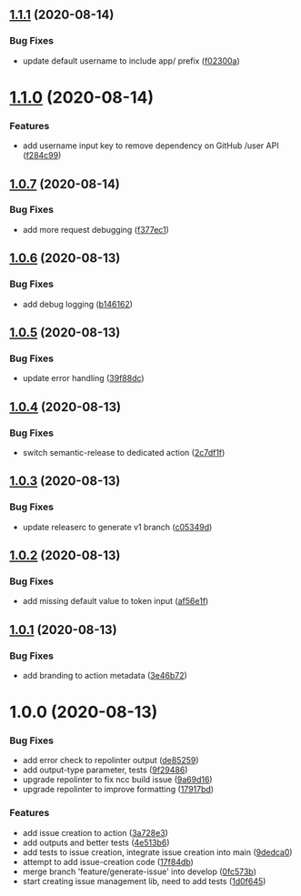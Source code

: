## [1.1.1](https://github.com/newrelic/repolinter-action/compare/v1.1.0...v1.1.1) (2020-08-14)


### Bug Fixes

* update default username to include app/ prefix ([f02300a](https://github.com/newrelic/repolinter-action/commit/f02300adc4f82d04c42acca3b56c0555b73e980a))

# [1.1.0](https://github.com/newrelic/repolinter-action/compare/v1.0.7...v1.1.0) (2020-08-14)


### Features

* add username input key to remove dependency on GitHub /user API ([f284c99](https://github.com/newrelic/repolinter-action/commit/f284c994fb50e4968c077abb0e30fd0048371939))

## [1.0.7](https://github.com/newrelic/repolinter-action/compare/v1.0.6...v1.0.7) (2020-08-14)


### Bug Fixes

* add more request debugging ([f377ec1](https://github.com/newrelic/repolinter-action/commit/f377ec13ee80c0d4ff12c1a62b39f68b67295943))

## [1.0.6](https://github.com/newrelic/repolinter-action/compare/v1.0.5...v1.0.6) (2020-08-13)


### Bug Fixes

* add debug logging ([b146162](https://github.com/newrelic/repolinter-action/commit/b146162096d0a76ad5e6222e87875a67fd7a6cc2))

## [1.0.5](https://github.com/newrelic/repolinter-action/compare/v1.0.4...v1.0.5) (2020-08-13)


### Bug Fixes

* update error handling ([39f88dc](https://github.com/newrelic/repolinter-action/commit/39f88dc190adb312723d957fc53f4226cd57c3e8))

## [1.0.4](https://github.com/newrelic/repolinter-action/compare/v1.0.3...v1.0.4) (2020-08-13)


### Bug Fixes

* switch semantic-release to dedicated action ([2c7df1f](https://github.com/newrelic/repolinter-action/commit/2c7df1f73ec1677aad45d8d918ec26fae2f754ae))

## [1.0.3](https://github.com/newrelic/repolinter-action/compare/v1.0.2...v1.0.3) (2020-08-13)


### Bug Fixes

* update releaserc to generate v1 branch ([c05349d](https://github.com/newrelic/repolinter-action/commit/c05349d9c91270486334b3a5f228766a543595f3))

## [1.0.2](https://github.com/newrelic/repolinter-action/compare/v1.0.1...v1.0.2) (2020-08-13)


### Bug Fixes

* add missing default value to token input ([af56e1f](https://github.com/newrelic/repolinter-action/commit/af56e1f54e63cb1d20f97af55d14277eef001693))

## [1.0.1](https://github.com/newrelic/repolinter-action/compare/v1.0.0...v1.0.1) (2020-08-13)


### Bug Fixes

* add branding to action metadata ([3e46b72](https://github.com/newrelic/repolinter-action/commit/3e46b72152bd91429642fe0c162fc5de01d7c3bf))

# 1.0.0 (2020-08-13)


### Bug Fixes

* add error check to repolinter output ([de85259](https://github.com/newrelic/repolinter-action/commit/de852592c6924ab1d7accba40fa302a366a6df5f))
* add output-type parameter, tests ([9f29486](https://github.com/newrelic/repolinter-action/commit/9f29486f1e249c2cd5f4b9aac090e123fa4089c2))
* upgrade repolinter to fix ncc build issue ([9a69d16](https://github.com/newrelic/repolinter-action/commit/9a69d16a6fc0732de4d767bbe4d8e10d6252e195))
* upgrade repolinter to improve formatting ([17917bd](https://github.com/newrelic/repolinter-action/commit/17917bd89df8cdcc7bd47301dc5680b0d6e0ac14))


### Features

* add issue creation to action ([3a728e3](https://github.com/newrelic/repolinter-action/commit/3a728e38ff0353667acd781caf0df19d317cd273))
* add outputs and better tests ([4e513b6](https://github.com/newrelic/repolinter-action/commit/4e513b6dba046e608ff2bd161d984bf1cb5c3a3d))
* add tests to issue creation, integrate issue creation into main ([9dedca0](https://github.com/newrelic/repolinter-action/commit/9dedca0afa2ca3d3d2a7667d0f86b22e54fc76e5))
* attempt to add issue-creation code ([17f84db](https://github.com/newrelic/repolinter-action/commit/17f84dbb35a3e9ef99200ecee39e319b37b4a2e3))
* merge branch 'feature/generate-issue' into develop ([0fc573b](https://github.com/newrelic/repolinter-action/commit/0fc573b4cb44ab16d2fd5c998e90e44021372123))
* start creating issue management lib, need to add tests ([1d0f645](https://github.com/newrelic/repolinter-action/commit/1d0f64546742c2fbc8fbfdec49c85a57baf1811d))
